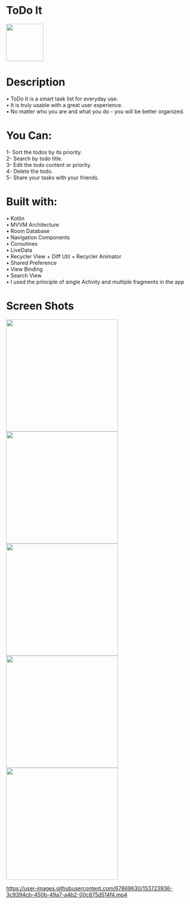 # ToDo It
<img src = "screenshots/icon.png" width = "100">

# Description
• ToDo It is a smart task list for everyday use.<br />
• It is truly usable with a great user experience.<br />
• No matter who you are and what you do - you will be better organized.

# You Can:
1- Sort the todos by its priority.<br />
2- Search by todo title.<br />
3- Edit the todo content or priority.<br />
4- Delete the todo.<br />
5- Share your tasks with your friends.<br />

# Built with:
• Kotlin<br />
• MVVM Architecture<br />
• Room Database<br />
• Navigation Components<br />
• Coroutines<br />
• LiveData<br />
• Recycler View + Diff Util + Recycler Animator<br />
• Shared Preference<br />
• View Binding<br />
• Search View<br />
• I used the principle of single Activity and multiple fragments in the app<br />

# Screen Shots
<img src = "screenshots/screen_1.png" width = "300">
<img src = "screenshots/screen_2.png" width = "300">
<img src = "screenshots/screen_3.png" width = "300">
<img src = "screenshots/screen_4.png" width = "300">
<img src = "screenshots/screen_5.png" width = "300">






https://user-images.githubusercontent.com/67869630/153723936-3c9394cb-450b-49a7-a4b2-00c875d514f4.mp4




